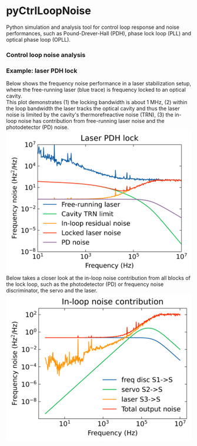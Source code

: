 # pyCtrlLoopNoise
Python simulation and analysis tool for control loop response and noise performances, 
such as Pound-Drever-Hall (PDH), phase lock loop (PLL) and optical phase loop (OPLL).

### Control loop noise analysis

### Example: laser PDH lock 
Below shows the frequency noise performance in a laser stabilization setup, where 
the free-running laser (blue trace) is frequency locked to an optical cavity. <br>
This plot demonstrates (1) the locking bandwidth is about 1 MHz, (2) within the loop bandwidth 
the laser tracks the optical cavity and thus the laser noise is limited by the cavity's
thermorefreactive noise (TRN), (3) the in-loop noise has contribution from free-running laser
noise and the photodetector (PD) noise.
![pdh lock](/notebook/laser_pdh_lock.png)
Below takes a closer look at the in-loop noise contribution from all blocks of the lock loop, such as
the photodetector (PD) or frequency noise discriminator, the servo and the laser.
![pdh lock](/notebook/laser_pdh_lock_inloop.png)
